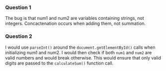  ### Question 1
 The bug is that num1 and num2 are variables containing strings, not integers. Concactenation occurs when adding them, not summation. 
 ### Question 2
 I would use `parseInt()` around the `document.getElementById()` calls when initializing num1 and num2. I would then check if both `num1` and `num2` are valid numbers and would break otherwise. This would ensure that only valid digits are passed to the `calculateSum()` function call. 
